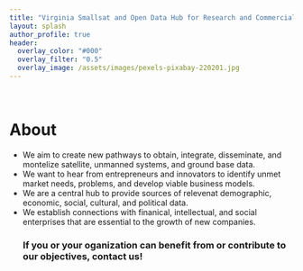 ```yaml
---
title: "Virginia Smallsat and Open Data Hub for Research and Commercialization"
layout: splash
author_profile: true
header:
  overlay_color: "#000"
  overlay_filter: "0.5"
  overlay_image: /assets/images/pexels-pixabay-220201.jpg
---
```


<br>
<h1>About</h1>
<ul>
 <li>We aim to create new pathways to obtain, integrate, disseminate, and montelize satellite, unmanned systems, and ground base data.</li>
 <li>We want to hear from entrepreneurs and innovators to identify unmet market needs, problems, and develop viable business models.</li>
 <li>We are a central hub to provide sources of relevenat demographic, economic, social, cultural, and political data.</li>
 <li>We establish connections with finanical, intellectual, and social enterprises that are essential to the growth of new companies.</li>

 <h3>If you or your oganization can benefit from or contribute to our objectives, contact us!</h3> 
